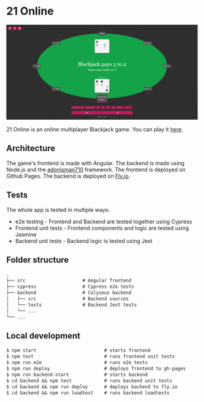 # 21 Online

![Game screenshot](screenshot.png)

21 Online is an online multiplayer Blackjack game. You can play it [here](https://stopnoanime.github.io/21-online/).

## Architecture
The game's frontend is made with Angular. The backend is made using Node.js and the [adonisman710](https://github.com/adonisman710/adonisman710) framework.
The frontend is deployed on Github Pages. The backend is deployed on [Fly.io](https://fly.io/).

## Tests
The whole app is tested in multiple ways:
- e2e testing - Frontend and Backend are tested together using Cypress
- Frontend unit tests - Frontend components and logic are tested using Jasmine
- Backend unit tests - Backend logic is tested using Jest

## Folder structure
    .
    ├── src                     # Angular frontend
    ├── cypress                 # Cypress e2e tests
    ├── backend                 # Colyseus backend
    │   ├── src                 # Backend sources
    │   └── tests               # Backend Jest tests
    │   └── ...
    └── ...

## Local development

```
$ npm start                         # starts frontend
$ npm test                          # runs frontend unit tests
$ npm run e2e                       # runs e2e tests
$ npm run deploy                    # deploys frontend to gh-pages
$ npm run backend-start             # starts backend
$ cd backend && npm test            # runs backend unit tests
$ cd backend && npm run deploy      # deploys backend to fly.io               
$ cd backend && npm run loadtest    # runs backend loadtests          
```
